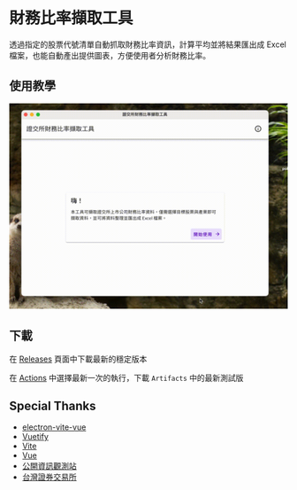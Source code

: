 # 財務比率擷取工具
透過指定的股票代號清單自動抓取財務比率資訊，計算平均並將結果匯出成 Excel 檔案，也能自動產出提供圖表，方便使用者分析財務比率。
## 使用教學
![](https://github.com/gnehs/twse-financial-ratios-crawler-electron/blob/main/public/preview.gif?raw=true)
## 下載
在
[Releases](https://github.com/gnehs/twse-financial-ratios-crawler-electron/releases)
頁面中下載最新的穩定版本

在
[Actions](https://github.com/gnehs/twse-financial-ratios-crawler-electron/actions)
中選擇最新一次的執行，下載 `Artifacts` 中的最新測試版
## Special Thanks
- [electron-vite-vue](https://github.com/electron-vite/electron-vite-vue)
- [Vuetify](https://next.vuetifyjs.com/en/)
- [Vite](https://vitejs.dev/)
- [Vue](https://v3.vuejs.org/)
- [公開資訊觀測站](https://mops.twse.com.tw/mops/web/index)
- [台灣證券交易所](https://www.twse.com.tw/zh/)